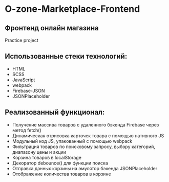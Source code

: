 # O-zone-Marketplace-Frontend
## Фронтенд онлайн магазина
Practice project

## Использованные стеки технологий:

- HTML
- SCSS
- JavaScript
- webpack
- Firebase-JSON
- JSONPlaceholder

## Реализованный функционал:

- Получение массива товаров с удаленного бэкенда Firebase через метод fetch()
- Динамическая отрисовка карточек товара с помощью нативного JS
- Модульный код JS, упакованный с помощью webpack
- Фильтрация товаров по поисковому запросу, выбору категорий, диапазону цены и акции
- Корзина товаров в localStorage
- Декоратор debounce() для функции поиска
- Отправка данных корзины на эмулятор бэкенда JSONPlaceholder
- Отображение количества товаров в корзине
